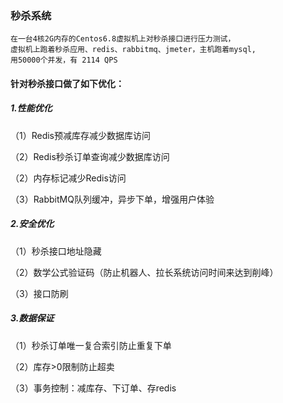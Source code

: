 ### 秒杀系统
```
在一台4核2G内存的Centos6.8虚拟机上对秒杀接口进行压力测试，
虚拟机上跑着秒杀应用、redis、rabbitmq、jmeter，主机跑着mysql,
用50000个并发，有 2114 QPS
```

#### 针对秒杀接口做了如下优化：
##### 1.性能优化
（1）Redis预减库存减少数据库访问

（2）Redis秒杀订单查询减少数据库访问

（2）内存标记减少Redis访问

（3）RabbitMQ队列缓冲，异步下单，增强用户体验

##### 2.安全优化
（1）秒杀接口地址隐藏

（2）数学公式验证码（防止机器人、拉长系统访问时间来达到削峰）

（3）接口防刷

##### 3.数据保证
（1）秒杀订单唯一复合索引防止重复下单

（2）库存>0限制防止超卖

（3）事务控制：减库存、下订单、存redis



